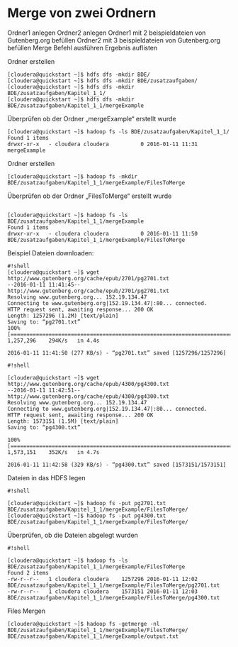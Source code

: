 # Merge von zwei Ordnern
Ordner1 anlegen
Ordner2 anlegen
Ordner1 mit 2 beispieldateien von Gutenberg.org befüllen
Ordner2 mit 3 beispieldateien von Gutenberg.org befüllen
Merge Befehl ausführen
Ergebnis auflisten

Ordner erstellen

```
[cloudera@quickstart ~]$ hdfs dfs -mkdir BDE/
[cloudera@quickstart ~]$ hdfs dfs -mkdir BDE/zusatzaufgaben/
[cloudera@quickstart ~]$ hdfs dfs -mkdir BDE/zusatzaufgaben/Kapitel_1_1/
[cloudera@quickstart ~]$ hdfs dfs -mkdir BDE/zusatzaufgaben/Kapitel_1_1/mergeExample
```

Überprüfen ob der Ordner „mergeExample“ erstellt wurde

```
[cloudera@quickstart ~]$ hadoop fs -ls BDE/zusatzaufgaben/Kapitel_1_1/
Found 1 items
drwxr-xr-x   - cloudera cloudera          0 2016-01-11 11:31 mergeExample
```

Ordner erstellen

```
[cloudera@quickstart ~]$ hadoop fs -mkdir BDE/zusatzaufgaben/Kapitel_1_1/mergeExample/FilesToMerge
```

Überprüfen ob der Ordner „FilesToMerge“ erstellt wurde

```

[cloudera@quickstart ~]$ hadoop fs -ls BDE/zusatzaufgaben/Kapitel_1_1/mergeExample
Found 1 items
drwxr-xr-x   - cloudera cloudera          0 2016-01-11 11:50 BDE/zusatzaufgaben/Kapitel_1_1/mergeExample/FilesToMerge
```

Beispiel Dateien downloaden:

```
#!shell
[cloudera@quickstart ~]$ wget http://www.gutenberg.org/cache/epub/2701/pg2701.txt
--2016-01-11 11:41:45--  http://www.gutenberg.org/cache/epub/2701/pg2701.txt
Resolving www.gutenberg.org... 152.19.134.47
Connecting to www.gutenberg.org|152.19.134.47|:80... connected.
HTTP request sent, awaiting response... 200 OK
Length: 1257296 (1.2M) [text/plain]
Saving to: “pg2701.txt”
100%[=======================================================================================================================================>] 1,257,296    294K/s   in 4.4s    
    
2016-01-11 11:41:50 (277 KB/s) - “pg2701.txt” saved [1257296/1257296]
```

```
#!shell

[cloudera@quickstart ~]$ wget http://www.gutenberg.org/cache/epub/4300/pg4300.txt
--2016-01-11 11:42:51--  http://www.gutenberg.org/cache/epub/4300/pg4300.txt
Resolving www.gutenberg.org... 152.19.134.47
Connecting to www.gutenberg.org|152.19.134.47|:80... connected.
HTTP request sent, awaiting response... 200 OK
Length: 1573151 (1.5M) [text/plain]
Saving to: “pg4300.txt”

100%[=======================================================================================================================================>] 1,573,151    352K/s   in 4.7s    

2016-01-11 11:42:58 (329 KB/s) - “pg4300.txt” saved [1573151/1573151]
```

Dateien in das HDFS legen

```
#!shell

[cloudera@quickstart ~]$ hadoop fs -put pg2701.txt BDE/zusatzaufgaben/Kapitel_1_1/mergeExample/FilesToMerge/
[cloudera@quickstart ~]$ hadoop fs -put pg4300.txt BDE/zusatzaufgaben/Kapitel_1_1/mergeExample/FilesToMerge/
```

Überprüfen, ob die Dateien abgelegt wurden

```
#!shell

[cloudera@quickstart ~]$ hadoop fs -ls BDE/zusatzaufgaben/Kapitel_1_1/mergeExample/FilesToMerge
Found 2 items
-rw-r--r--   1 cloudera cloudera    1257296 2016-01-11 12:02 BDE/zusatzaufgaben/Kapitel_1_1/mergeExample/FilesToMerge/pg2701.txt
-rw-r--r--   1 cloudera cloudera    1573151 2016-01-11 12:03 BDE/zusatzaufgaben/Kapitel_1_1/mergeExample/FilesToMerge/pg4300.txt
```

Files Mergen

```
[cloudera@quickstart ~]$ hadoop fs -getmerge -nl BDE/zusatzaufgaben/Kapitel_1_1/mergeExample/FilesToMerge/ BDE/zusatzaufgaben/Kapitel_1_1/mergeExample/output.txt
```
